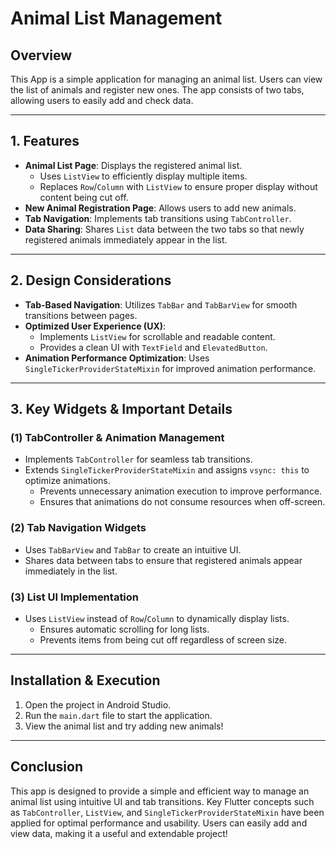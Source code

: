 # Animal List Management

## Overview
This App is a simple application for managing an animal list. Users can view the list of animals and register new ones. The app consists of two tabs, allowing users to easily add and check data.

---

## 1. Features
- **Animal List Page**: Displays the registered animal list.
    - Uses `ListView` to efficiently display multiple items.
    - Replaces `Row`/`Column` with `ListView` to ensure proper display without content being cut off.
- **New Animal Registration Page**: Allows users to add new animals.
- **Tab Navigation**: Implements tab transitions using `TabController`.
- **Data Sharing**: Shares `List` data between the two tabs so that newly registered animals immediately appear in the list.

---

## 2. Design Considerations
- **Tab-Based Navigation**: Utilizes `TabBar` and `TabBarView` for smooth transitions between pages.
- **Optimized User Experience (UX)**:
    - Implements `ListView` for scrollable and readable content.
    - Provides a clean UI with `TextField` and `ElevatedButton`.
- **Animation Performance Optimization**: Uses `SingleTickerProviderStateMixin` for improved animation performance.

---

## 3. Key Widgets & Important Details
### (1) **TabController & Animation Management**
- Implements `TabController` for seamless tab transitions.
- Extends `SingleTickerProviderStateMixin` and assigns `vsync: this` to optimize animations.
    - Prevents unnecessary animation execution to improve performance.
    - Ensures that animations do not consume resources when off-screen.

### (2) **Tab Navigation Widgets**
- Uses `TabBarView` and `TabBar` to create an intuitive UI.
- Shares data between tabs to ensure that registered animals appear immediately in the list.

### (3) **List UI Implementation**
- Uses `ListView` instead of `Row`/`Column` to dynamically display lists.
    - Ensures automatic scrolling for long lists.
    - Prevents items from being cut off regardless of screen size.

---

## Installation & Execution
1. Open the project in Android Studio.
2. Run the `main.dart` file to start the application.
3. View the animal list and try adding new animals!

---

## Conclusion
This app is designed to provide a simple and efficient way to manage an animal list using intuitive UI and tab transitions. Key Flutter concepts such as `TabController`, `ListView`, and `SingleTickerProviderStateMixin` have been applied for optimal performance and usability. Users can easily add and view data, making it a useful and extendable project!

